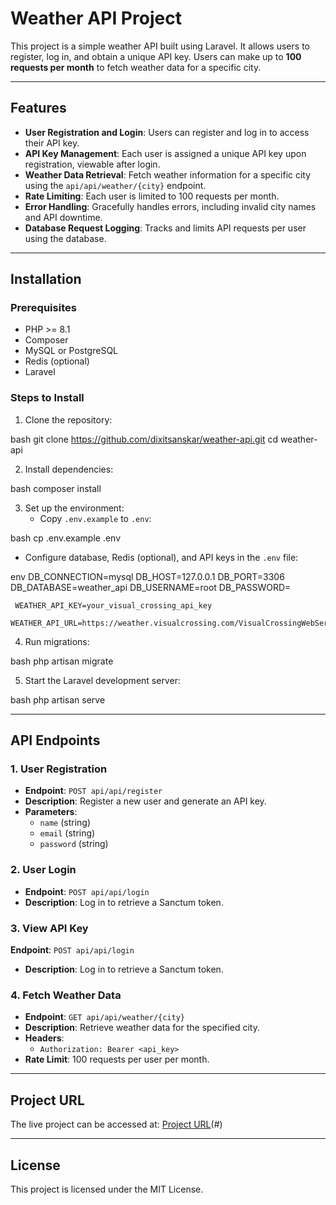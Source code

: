 # Weather API Project

This project is a simple weather API built using Laravel. It allows users to register, log in, and obtain a unique API key. Users can make up to **100 requests per month** to fetch weather data for a specific city.

---

## Features
- **User Registration and Login**: Users can register and log in to access their API key.
- **API Key Management**: Each user is assigned a unique API key upon registration, viewable after login.
- **Weather Data Retrieval**: Fetch weather information for a specific city using the `api/api/weather/{city}` endpoint.
- **Rate Limiting**: Each user is limited to 100 requests per month.
- **Error Handling**: Gracefully handles errors, including invalid city names and API downtime.
- **Database Request Logging**: Tracks and limits API requests per user using the database.

---

## Installation

### Prerequisites
- PHP >= 8.1
- Composer
- MySQL or PostgreSQL
- Redis (optional)
- Laravel

### Steps to Install
1. Clone the repository:
   
bash
   git clone https://github.com/dixitsanskar/weather-api.git
   cd weather-api
  

2. Install dependencies:
   
bash
   composer install
  

3. Set up the environment:
   - Copy `.env.example` to `.env`:
     
bash
     cp .env.example .env
    
   - Configure database, Redis (optional), and API keys in the `.env` file:
     
env
     DB_CONNECTION=mysql
     DB_HOST=127.0.0.1
     DB_PORT=3306
     DB_DATABASE=weather_api
     DB_USERNAME=root
     DB_PASSWORD=

     WEATHER_API_KEY=your_visual_crossing_api_key
     WEATHER_API_URL=https://weather.visualcrossing.com/VisualCrossingWebServices/rest/services/timeline/
    

4. Run migrations:
   
bash
   php artisan migrate
  

5. Start the Laravel development server:
   
bash
   php artisan serve
  

---

## API Endpoints

### 1. User Registration
- **Endpoint**: `POST api/api/register`
- **Description**: Register a new user and generate an API key.
- **Parameters**:
  - `name` (string)
  - `email` (string)
  - `password` (string)

### 2. User Login
- **Endpoint**: `POST api/api/login`
- **Description**: Log in to retrieve a Sanctum token.

### 3. View API Key
**Endpoint**: `POST api/api/login`
- **Description**: Log in to retrieve a Sanctum token.

### 4. Fetch Weather Data
- **Endpoint**: `GET api/api/weather/{city}`
- **Description**: Retrieve weather data for the specified city.
- **Headers**:
  - `Authorization: Bearer <api_key>`
- **Rate Limit**: 100 requests per user per month.

---

## Project URL
The live project can be accessed at: [Project URL](https://weather-api-omega-eight.vercel.app/)(#)

---


## License
This project is licensed under the MIT License.


